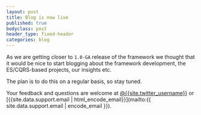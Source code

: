 ```yaml
---
layout: post
title: Blog is now live
published: true
bodyclass: post
header_type: fixed-header
categories: blog
---
```


As we are getting closer to `1.0-GA` release of the framework we thought that it would be nice to 
start blogging about the framework development, the ES/CQRS-based projects, our insights etc.

The plan is to do this on a regular basis, so stay tuned.

Your feedback and questions are welcome at 
[@{{site.twitter_username}}](https://twitter.com/{{site.twitter_username}}) or 
[{{site.data.support.email | html_encode_email}}](mailto:{{ site.data.support.email | encode_email }}).
